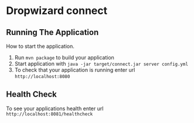 # Dropwizard connect

## Running The Application

How to start the application.

1. Run `mvn package` to build your application
1. Start application with `java -jar target/connect.jar server config.yml`
1. To check that your application is running enter url `http://localhost:8080`

## Health Check

To see your applications health enter url `http://localhost:8081/healthcheck`
